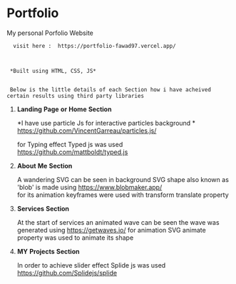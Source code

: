   # Portfolio
   My personal Porfolio Website


      visit here :  https://portfolio-fawad97.vercel.app/



     *Built using HTML, CSS, JS*


     Below is the little details of each Section how i have acheived certain results using third party libraries


1) **Landing** **Page** **or** **Home** **Section**

      *I have use particle Js for interactive particles background *
      https://github.com/VincentGarreau/particles.js/

     for Typing effect Typed js was used
     https://github.com/mattboldt/typed.js


2) **About** **Me**  **Section**

      A wandering SVG can be seen in background SVG shape also known as 'blob' is made using https://www.blobmaker.app/  
       for its animation keyframes were used with transform translate property


3) **Services** **Section**

   At the start of services an animated wave can be seen the wave was generated using https://getwaves.io/  for animation SVG animate property was used to animate its shape


4) **MY** **Projects** **Section**

    In order to achieve slider effect Splide js was used  https://github.com/Splidejs/splide


